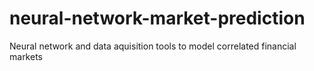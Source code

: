# neural-network-market-prediction
Neural network and data aquisition tools to model correlated financial markets
